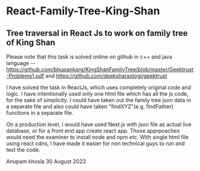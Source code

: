 # React-Family-Tree-King-Shan
## Tree traversal in React Js to work on family tree of King Shan

Please note that this task is solved online on github in c++ and java language -- https://github.com/bhupankarg/KingShanFamilyTree/blob/master/Geektrust-Problems1.pdf  and   https://github.com/deeksharastogi/geektrust  

I have solved the task in ReactJs, which uses completely original code and logic. I have intentionally used only one html file which has all the js code, for the sake of simplicity. I could have taken out the family tree json data in a separate file and also could have taken "findXYZ"(e.g. findFather) functions in a separate file. 

On a production level, I would have used Next.js with json file as actual live database, or for a front end app create react app. Those apprpoaches would need the examiner to install node and npm etc. With single html file using react cdns, I have made it easier for non technical guys to run and test the code.  

Anupam khosla
30 August 2023

